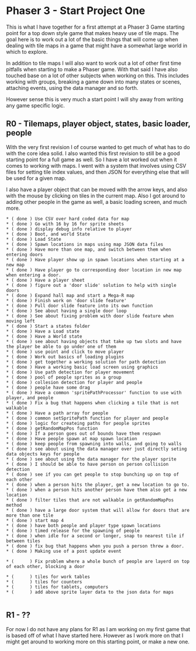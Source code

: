 # Phaser 3 - Start Project One

This is what I have together for a first attempt at a Phaser 3 Game starting point for a top down style game that makes heavy use of tile maps. The goal here is to work out a lot of the basic things that will come up when dealing with tile maps in a game that might have a somewhat large world in which to explore. 

In addition to tile maps I will also want to work out a lot of other first time pitfalls when starting to make a Phaser game. With that said I have also touched base on a lot of other subjects when working on this. This includes working with groups, breaking a game down into many states or scenes, attaching events, using the data manager and so forth.

However sense this is very much a start point I will shy away from writing any game specific logic.

## R0 - Tilemaps, player object, states, basic loader, people

With the very first revision I of course wanted to get much of what has to do with the core idea solid. I also wanted this first revision to still be a good starting point for a full game as well. So I have a lot worked out when it comes to working with maps. I went with a system that involves using CSV files for setting tile index values, and then JSON for everything else that will be used for a given map.

I also have a player object that can be moved with the arrow keys, and also with the mouse by clicking on tiles in the current map. Also I got around to adding other people in the game as well, a basic loading screen, and much more.

```
* ( done ) Use CSV over hard coded data for map
* ( done ) Go with 16 by 16 for sprite sheets
* ( done ) display debug info relative to player
* ( done ) Boot, and world State
* ( done ) Load State
* ( done ) Spawn locations in maps using map JSON data files
* ( done ) Have more than one map, and switch between them when entering doors
* ( done ) Have player show up in spawn locations when starting at a new map
* ( done ) Have player go to corresponding door location in new map when entering a door.
* ( done ) Have a player sheet
* ( done ) figure out a 'door slide' solution to help with single doors
* ( done ) Expand hall map and start a Mega-R map
* ( done ) Finish work on 'door slide feature'
* ( done ) Pull door slide feature into its own function
* ( done ) See about having a single door loop
* ( done ) See about fixing problem with door slide feature when moving left
* ( done ) Start a states folder
* ( done ) Have a Load state
* ( done ) Have a World state
* ( done ) see about having objects that take up two slots and have the player be able to go under one of them
* ( done ) use point and click to move player
* ( done ) Work out basics of loading plugins
* ( done ) get together a working solution for path detection
* ( done ) Have a working basic load screen using graphics
* ( done ) Use path detection for player movement
* ( done ) pool of people sprites as a group
* ( done ) collesion detection for player and people
* ( done ) people have some drag
* ( done ) Have a common 'spritePathProcessor' function to use with player, and people
* ( done ) Fix a bug that happens when clicking a tile that is not walkable
* ( done ) Have a path array for people
* ( done ) common setSpritePath function for player and people
* ( done ) logic for createing paths for people sprites
* ( done ) getRandomMapPos function
* ( done ) If a person goes out of bounds have them respawn
* ( done ) Have people spawn at map spawn location
* ( done ) keep people from spawning into walls, and going to walls
* ( done ) see about using the data manager over just directly seting data objects keys for people
* ( done ) see about using the data manager for the player sprite
* ( done ) I should be able to have person on person collision detection
* ( done ) see if you can get people to stop bunching up on top of each other
* ( done ) when a person hits the player, get a new location to go to.
* ( done ) when a person hits another person have them also get a new location
* ( done ) filter tiles that are not walkable in getRandomMapPos method
* ( done ) have a large door system that will allow for doors that are more than one tile
* ( done ) start map 4
* ( done ) have both people and player type spawn locations
* ( done ) timed release for the spawning of people
* ( done ) when idle for a second or longer, snap to nearest tile if between tiles
* ( done ) fix bug that happens when you push a person threw a door.
* ( done ) Making use of a post update event

* (      ) Fix problem where a whole bunch of people are layerd on top of each other, blocking a door

* (      ) tiles for work tables
* (      ) tiles for counters
* (      ) tiles for tablets, computers
* (      ) add above sprite layer data to the json data for maps


```

## R1 - ??

For now I do not have any plans for R1 as I am working on my first game that is based off of what I have started here. However as I work more on that I might get around to working more on this starting point, or make a new one.


